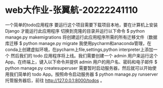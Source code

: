# web大作业-张翼航-20222241110
 一个简单的todo应用程序
 要运行这个项目需要下载项目本地，要在计算机上安装 Django 才能运行此应用程序
 切换到克隆的目录并运行以下命令
 $ python manage.py makemigrations
 将创建运行此应用程序所需的所有迁移文件（数据库迁移
 $ python manage.py migrate
 我使用pycharm和anaconda管理，在conda上创建虚拟环境，在pycharm上file,settings,python interpreter上添加一个
 然后我们的 todo 应用程序将上线。我们需要创建一个 admin 用户来运行这个 App。在终端上，键入以下命令并提供 admin 用户的用户名、密码和电子邮件
 $ python manage.py createsuperuser
 需要暂时启动服务器，然后就可以开始使用我们简单的 todo App。按照命令启动服务器
 $ python manage.py runserver
 托管服务器后，前往 http://127.0.0.1:8000/todos 。
